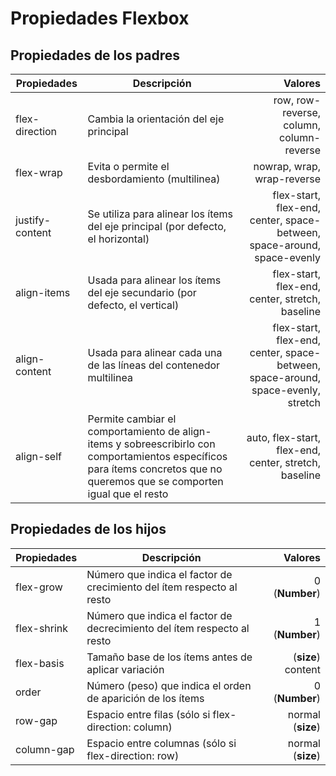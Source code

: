# **Propiedades Flexbox**

## Propiedades de los padres

| Propiedades | Descripción | Valores |
| --------------------- | -------------------- | -------------------------------: |
| flex-direction | Cambia la orientación del eje principal | row, row-reverse, column, column-reverse|
| flex-wrap | Evita o permite el desbordamiento (multilinea) | nowrap, wrap, wrap-reverse |
| justify-content | Se utiliza para alinear los ítems del eje principal (por defecto, el horizontal) | flex-start, flex-end, center, space-between, space-around, space-evenly |
| align-items | Usada para alinear los ítems del eje secundario (por defecto, el vertical) | flex-start, flex-end, center, stretch, baseline |
| align-content | Usada para alinear cada una de las líneas del contenedor multilinea | flex-start, flex-end, center, space-between, space-around, space-evenly, stretch |
| align-self | Permite cambiar el comportamiento de align-items y sobreescribirlo con comportamientos específicos para ítems concretos que no queremos que se comporten igual que el resto | auto, flex-start, flex-end, center, stretch, baseline |

## Propiedades de los hijos

| Propiedades | Descripción | Valores |
| --------------------- | -------------------- | -------------------------------: |
| flex-grow | Número que indica el factor de crecimiento del ítem respecto al resto | 0 (**Number**) |
| flex-shrink | Número que indica el factor de decrecimiento del ítem respecto al resto | 1 (**Number**) |
| flex-basis | Tamaño base de los ítems antes de aplicar variación | (**size**) content |
| order | Número (peso) que indica el orden de aparición de los ítems | 0 (**Number**) |
| row-gap | Espacio entre filas (sólo si flex-direction: column) | normal (**size**) |
| column-gap | Espacio entre columnas (sólo si flex-direction: row) | normal (**size**) |


